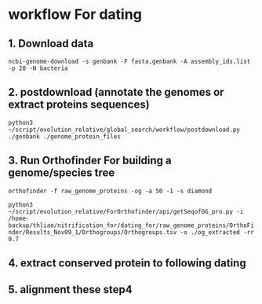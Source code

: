 
# workflow For dating

## 1. Download data

`ncbi-genome-download -s genbank -F fasta,genbank -A assembly_ids.list -p 20 -N bacteria`


## 2. postdownload (annotate the genomes or extract proteins sequences)
`python3 ~/script/evolution_relative/global_search/workflow/postdownload.py ./genbank ./genome_protein_files`


## 3. Run Orthofinder For building a genome/species tree

`orthofinder -f raw_genome_proteins -og -a 50 -1 -s diamond`

`python3 ~/script/evolution_relative/ForOrthofinder/api/getSeqofOG_pro.py -i /home-backup/thliao/nitrification_for/dating_for/raw_genome_proteins/OrthoFinder/Results_Nov09_1/Orthogroups/Orthogroups.tsv -o ./og_extracted -rr 0.7`

## 4. extract conserved protein to following dating

## 5. alignment these step4 